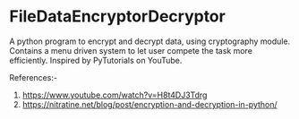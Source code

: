 # FileDataEncryptorDecryptor
A python program to encrypt and decrypt data, using cryptography module. Contains a menu driven system to let user compete the task more efficiently. Inspired by PyTutorials on YouTube.

References:-
1) https://www.youtube.com/watch?v=H8t4DJ3Tdrg
2) https://nitratine.net/blog/post/encryption-and-decryption-in-python/
